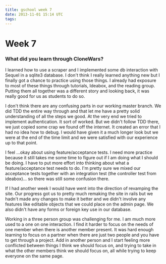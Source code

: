 ```yaml
---
title: gschool week 7
date: 2013-11-01 15:14 UTC
tags:
---
```


Week 7
======

### What did you learn through CloneWars?

I learned how to use a scraper and I implemented some db interaction with Sequel in a sqlite3 database. I don't think I really learned anything new but I finally got a chance to practice using those things. I already had exposure to most of these things through tutorials, Ideabox, and the reading group. Putting them all together was a different story and looking back, it was really good for us as students to do so.

I don't think there are any confusing parts in our working master branch. We did TDD the entire way through and that let me have a pretty solid understanding of all the steps we good. At the very end we tried to implement authentication. It sort of worked. But we didn't follow TDD there, we just copied some crap we found off the internet. It created an error that I had no idea how to debug. I would have given it a much longer look but we were at the end of the time limit and we were satisfied with our experience up to that point.

I feel ...okay about using feature/acceptance tests. I need more practice because it still takes me some time to figure out if I am doing what I should be doing. I have to put more effort into thinking about what a feature/acceptance test needs to do. I'm pretty sure we mixed our acceptance tests together with an integration test (the controller test from ideabox)... so there was still some confusion there.

If I had another week I would have went into the direction of revamping the site. Our progress got us to pretty much remaking the site in rails but we hadn't made any changes to make it better and we didn't involve any features like editable objects that we could place on the admin page. We also didn't have any forms or foreign key use in our database.

Working in a three person group was challenging for me. I am much more used to a one on one interaction. I find it harder to focus on the needs of one member when there is another member present. It was hard enough learning to focus on a partner when there are just two people and you have to get through a project. Add in another person and I start feeling more conflicted between things I think we should focus on, and trying to take in what the other members think we should focus on, all while trying to keep everyone on the same page.


